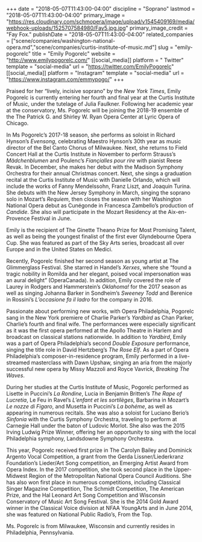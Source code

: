 +++
date = "2018-05-07T11:43:00-04:00"
discipline = "Soprano"
lastmod = "2018-05-07T11:43:00-04:00"
primary_image = "https://res.cloudinary.com/schmopera/image/upload/v1545409169/media/webhook-uploads/1525707584980/Fay5.jpg.jpg"
primary_image_credit = "Fay Fox."
publishDate = "2018-05-07T11:43:00-04:00"
related_companies = ["scene/companies/washington-national-opera.md","scene/companies/curtis-institute-of-music.md"]
slug = "emily-pogorelc"
title = "Emily Pogorelc"
website = "http://www.emilypogorelc.com/"
[[social_media]]
platform = " Twitter"
template = "social-media"
url = "https://twitter.com/EmilyPogorelc"
[[social_media]]
platform = "Instagram"
template = "social-media"
url = "https://www.instagram.com/emmypogo/"
+++

Praised for her “lively, incisive soprano” by the *New York Times*, Emily Pogorelc is currently entering her fourth and final year at the Curtis Institute of Music, under the tutelage of Julia Faulkner. Following her academic year at the conservatory, Ms. Pogorelc will be joining the 2018-19 ensemble of the The Patrick G. and Shirley W. Ryan Opera Center at Lyric Opera of Chicago.

In Ms Pogorelc’s 2017-18 season, she performs as soloist in Richard Hynson’s *Evensong*, celebrating Maestro Hynson’s 30th year as music director of the Bel Canto Chorus of Milwaukee. Next, she returns to Field Concert Hall at the Curtis Institute in November to perform Strauss’s *Mädchenblumen* and Poulenc’s *Fiançialles pour rire* with pianist Reese Revak. In December, she makes her debut with the Madison Symphony Orchestra for their annual Christmas concert. Next, she sings a graduation recital at the Curtis Institute of Music with Danielle Orlando, which will include the works of Fanny Mendelssohn, Franz Liszt, and Joaquin Turina. She debuts with the New Jersey Symphony in March, singing the soprano solo in Mozart’s *Requiem*, then closes the season with her Washington National Opera debut as Cunégonde in Francesca Zambello’s production of *Candide*. She also will participate in the Mozart Residency at the Aix-en-Provence Festival in June.

Emily is the recipient of The Ginette Theano Prize for Most Promising Talent, as well as being the youngest finalist of the first ever Glyndebourne Opera Cup. She was featured as part of the Sky Arts series, broadcast all over Europe and in the United States on Medici.

Recently, Pogorelc finished her second season as young artist at The Glimmerglass Festival. She starred in Handel’s *Xerxes*, where she “found a tragic nobility in Romilda and her elegant, poised vocal impersonation was an aural delight” (OperaCanada). In addition, Emily covered the role of Laurey in Rodgers and Hammerstein’s *Oklahoma!* for the 2017 season as well as singing Johanna Barker in Sondheim’s *Sweeney Todd* and Berenice in Rossini’s *L’occasione fa il ladro* for the company in 2016.

Passionate about performing new works, with Opera Philadelphia, Pogorelc sang in the New York premiere of Charlie Parker’s *Yardbird* as Chan Parker, Charlie’s fourth and final wife. The performances were especially significant as it was the first opera performed at the Apollo Theatre in Harlem and broadcast on classical stations nationwide. In addition to *Yardbird*, Emily was a part of Opera Philadelphia’s second *Double Exposure* performance, singing the title role in David Hertzberg’s *The Rose Elf*. As a part of Opera Philadelphia’s composer-in-residence program, Emily performed in a live-streamed masterclass with Dawn Upshaw, singing an aria from the majorly successful new opera by Missy Mazzoli and Royce Vavrick, *Breaking The Waves*.

During her studies at the Curtis Institute of Music, Pogorelc performed as Lisette in Puccini’s *La Rondine*, Lucia in Benjamin Britten’s *The Rape of Lucretia*, Le Feu in Ravel’s *L’enfant et les sortilèges*, Barbarina in Mozart’s *Le nozze di Figaro*, and Musetta in Puccini’s *La bohéme*, as well as appearing in numerous recitals. She was also a soloist for Luciano Berio’s *Sinfonia* with the Curtis Symphony Orchestra, traveling to perform at Carnegie Hall under the baton of Ludovic Morlot. She also was the 2015 Irving Ludwig Prize Winner, offering her an opportunity to sing with the local Philadelphia symphony, Landsdowne Symphony Orchestra.

This year, Pogorelc received first prize in The Carolyn Bailey and Dominick Argento Vocal Competition, a grant from the Gerda Lissner/Liederkranz Foundation’s Lieder/Art Song competition, an Emerging Artist Award from Opera Index. In the 2017 competition, she took second place in the Upper-Midwest Region of the Metropolitan National Opera Council Auditions. She has also won first place in numerous competitions, including Classical Singer Magazine Competition, The Schmidt Competition, The American Prize, and the Hal Leonard Art Song Competition and Wisconsin Conservatory of Music Art Song Festival. She is the 2014 Gold Award winner in the Classical Voice division at NFAA YoungArts and in June 2014, she was featured on National Public Radio’s, From the Top.

Ms. Pogorelc is from Milwaukee, Wisconsin and currently resides in Philadelphia, Pennsylvania.
